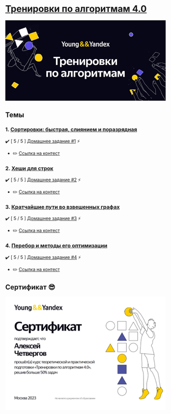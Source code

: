 # [Тренировки по алгоритмам 4.0](https://yandex.ru/yaintern/training/algorithm-training_4)

<img src="photo.jpeg">

## Темы
###  **1.** [Сортировки: быстрая, слиянием и поразрядная](https://youtube.com/live/e3WhTm1G--o)
:heavy_check_mark: [ 5 / 5 ] [Домашнее задание #1](https://github.com/badubidabambirimbum/Ya_Training_4/tree/main/%D0%94%D0%971) :zap:
  - :pencil2: [Ссылка на контест](https://contest.yandex.ru/contest/53029)

###  **2.** [Хеши для строк](https://youtube.com/live/nSgDk6P_8pI)
:heavy_check_mark: [ 5 / 5 ] [Домашнее задание #2](https://github.com/badubidabambirimbum/Ya_Training_4/tree/main/%D0%94%D0%972) :zap:
  - :pencil2: [Ссылка на контест](https://contest.yandex.ru/contest/53030)

###  **3.** [Кратчайшие пути во взвешенных графах](https://youtu.be/sGU4xxp9N3o)
:heavy_check_mark: [ 5 / 5 ] [Домашнее задание #3](https://github.com/badubidabambirimbum/Ya_Training_4/tree/main/%D0%94%D0%973) :zap:
  - :pencil2: [Ссылка на контест](https://contest.yandex.ru/contest/53031)

###  **4.** [Перебор и методы его оптимизации](https://youtube.com/live/PNzrc52lrSw)
:heavy_check_mark: [ 5 / 5 ] [Домашнее задание #4](https://github.com/badubidabambirimbum/Ya_Training_4/tree/main/%D0%94%D0%974) :zap:
  - :pencil2: [Ссылка на контест](https://contest.yandex.ru/contest/53032)

## Сертификат :sunglasses:

<img src="certificate.jpg">